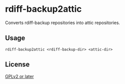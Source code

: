 # rdiff-backup2attic

Converts rdiff-backup repositories into attic repositories.

## Usage

    rdiff-backup2attic <rdiff-backup-dir> <attic-dir>

## License

[GPLv2 or later](https://www.gnu.org/licenses/gpl.html)
